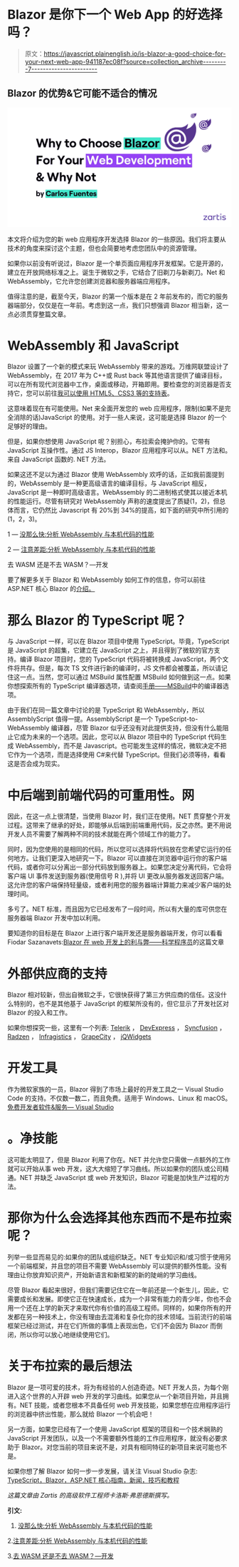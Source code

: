 # Blazor 是你下一个 Web App 的好选择吗？

> 原文：<https://javascript.plainenglish.io/is-blazor-a-good-choice-for-your-next-web-app-941187ec08f?source=collection_archive---------7----------------------->

## Blazor 的优势&它可能不适合的情况

![](img/216a3b064c19bba78193ed1529c89c84.png)

本文将介绍为您的新 web 应用程序开发选择 Blazor 的一些原因。我们将主要从技术的角度来探讨这个主题，但也会简要地考虑您团队中的资源管理。

如果你以前没有听说过，Blazor 是一个单页面应用程序开发框架。它是开源的，建立在开放网络标准之上。诞生于微软之手，它结合了旧剃刀与新剃刀。Net 和 WebAssembly，它允许您创建浏览器和服务器端应用程序。

值得注意的是，截至今天，Blazor 的第一个版本是在 2 年前发布的，而它的服务器端部分，仅仅是在一年前。考虑到这一点，我们只想强调 Blazor 相当新，这一点必须贯穿整篇文章。

# WebAssembly 和 JavaScript

Blazor 设置了一个新的模式来玩 WebAssembly 带来的游戏。万维网联盟设计了 WebAssembly，在 2017 年为 C++或 Rust back 等其他语言提供了编译目标，可以在所有现代浏览器中工作，桌面或移动，开箱即用。要检查您的浏览器是否支持它，您可以前往[我可以使用 HTML5、CSS3 等的支持表](https://caniuse.com/?search=webassembly)。

这意味着现在有可能使用。Net 来全面开发您的 web 应用程序，限制(如果不是完全消除的话)JavaScript 的使用。对于一些人来说，这可能是选择 Blazor 的一个足够好的理由。

但是，如果你想使用 JavaScript 呢？别担心，布拉索会掩护你的。它带有 JavaScript 互操作性。通过 JS Interop，Blazor 应用程序可以从。NET 方法和。来自 JavaScript 函数的. NET 方法。

如果这还不足以为通过 Blazor 使用 WebAssembly 欢呼的话，正如我前面提到的，WebAssembly 是一种更高级语言的编译目标，与 JavaScript 相反，JavaScript 是一种即时高级语言。WebAssembly 的二进制格式使其以接近本机的性能运行。尽管有研究对 WebAssembly 声称的速度提出了质疑(1，2)，但总体而言，它仍然比 Javascript 有 20%到 34%的提高，如下面的研究中所引用的(1，2，3)。

1 — [没那么快:分析 WebAssembly 与本机代码的性能](https://www.usenix.org/conference/atc19/presentation/jangda)

2 — [注意差距:分析 WebAssembly 与本机代码的性能](https://www.groundai.com/project/mind-the-gap-analyzing-the-performance-of-webassembly-vs-native-code/1)

去 WASM 还是不去 WASM？—开发

要了解更多关于 Blazor 和 WebAssembly 如何工作的信息，你可以前往 ASP.NET 核心 Blazor 的[介绍。](https://docs.microsoft.com/en-us/aspnet/core/blazor/?view=aspnetcore-3.1#code-sharing-and-net-standard)

# 那么 Blazor 的 TypeScript 呢？

与 JavaScript 一样，可以在 Blazor 项目中使用 TypeScript。毕竟，TypeScript 是 JavaScript 的超集，它建立在 JavaScript 之上，并且得到了微软的官方支持。编译 Blazor 项目时，您的 TypeScript 代码将被转换成 JavaScript，两个文件将共存。但是，每次 TS 文件进行新的编译时，JS 文件都会被覆盖，所以请记住这一点。当然，您可以通过 MSBuild 属性配置 MSBuild 如何做到这一点。如果你想探索所有的 TypeScript 编译器选项，请查阅[手册——MSBuild](https://www.typescriptlang.org/docs/handbook/compiler-options-in-msbuild.html)中的编译器选项。

由于我们在同一篇文章中讨论的是 TypeScript 和 WebAssembly，所以 AssemblyScript 值得一提。AssemblyScript 是一个 TypeScript-to-WebAssembly 编译器，尽管 Blazor 似乎还没有对此提供支持，但没有什么能阻止它成为未来的一个选项。因此，您可以从 Blazor 项目中的 TypeScript 代码生成 WebAssembly，而不是 Javascript。也可能发生这样的情况，微软决定不把它作为一个选项，而是选择使用 C#来代替 TypeScript。但我们必须等待，看看这是否会成为现实。

# 中后端到前端代码的可重用性。网

因此，在这一点上很清楚，当使用 Blazor 时，我们正在使用。NET 贯穿整个开发过程。这带来了继承的好处，即能够从后端到前端重用代码，反之亦然。更不用说开发人员不需要了解两种不同的技术就能在两个领域工作的能力了。

同时，因为您使用的是相同的代码，所以您可以选择将代码放在您希望它运行的任何地方。让我们更深入地研究一下。Blazor 可以直接在浏览器中运行你的客户端代码，或者你可以分离出一部分代码放到服务器上。如果您决定分离代码，它会将客户端 UI 事件发送到服务器(使用信号 R ),并将 UI 更改从服务器发送回客户端。这允许您的客户端保持轻量级，或者利用您的服务器端计算能力来减少客户端的处理时间。

多亏了。NET 标准，而且因为它已经发布了一段时间，所以有大量的库可供您在服务器端 Blazor 开发中加以利用。

要知道你的目标是在 Blazor 上进行客户端开发还是服务器端开发，你可以看看 Fiodar Sazanavets:[Blazor 在 web 开发上的利与弊——科学程序员](https://scientificprogrammer.net/2019/08/18/pros-and-cons-of-blazor-for-web-development/)的这篇文章

# 外部供应商的支持

Blazor 相对较新，但出自微软之手，它很快获得了第三方供应商的信任。这没什么特别的，也不是其他基于 JavaScript 的框架所没有的，但它显示了开发社区对 Blazor 的投入和工作。

如果你想探究一些，这里有一个列表: [Telerik](https://www.telerik.com/blazor-ui) ， [DevExpress](https://www.devexpress.com/blazor-razor-components/) ， [Syncfusion](https://www.syncfusion.com/aspnet-core-blazor-components) ， [Radzen](https://blazor.radzen.com/) ， [Infragistics](https://www.infragistics.com/products/ignite-ui-blazor) ， [GrapeCity](https://www.grapecity.com/componentone/blazor-ui-controls) ， [jQWidgets](https://blazor.jqwidgets.com/)

# 开发工具

作为微软家族的一员，Blazor 得到了市场上最好的开发工具之一 Visual Studio Code 的支持。不仅数一数二，而且免费。适用于 Windows、Linux 和 macOS。[免费开发者软件&服务— Visual Studio](https://visualstudio.microsoft.com/free-developer-offers/)

# 。净技能

这可能太明显了，但是 Blazor 利用了你在。NET 并允许您只需做一点额外的工作就可以开始从事 web 开发，这大大缩短了学习曲线。所以如果你的团队或公司精通。NET 并缺乏 JavaScript 或 web 开发知识，Blazor 可能是加快生产过程的方法。

# 那你为什么会选择其他东西而不是布拉索呢？

列举一些显而易见的:如果你的团队或组织缺乏。NET 专业知识和/或习惯于使用另一个前端框架，并且您的项目不需要 WebAssembly 可以提供的额外性能。没有理由让你放弃知识资产，开始新语言和新框架的新的陡峭的学习曲线。

尽管 Blazor 看起来很好，但我们需要记住它在一年前还是一个新生儿，因此，它需要成长和发展。即使它正在快速成长，成为一个非常有能力的青少年，你也不会用一个还在上学的新天才来取代你有价值的高级工程师。同样的，如果你所有的开发都在另一种技术上，你没有理由去混淆和复杂化你的技术领域。当前流行的前端框架已经过测试，并在它们所做的事情上表现出色，它们不会因为 Blazor 而倒闭，所以你可以放心地继续使用它们。

# 关于布拉索的最后想法

Blazor 是一项可爱的技术，将为有经验的人创造奇迹。NET 开发人员，为每个刚进入这个世界的人开辟 web 开发的学习曲线。如果您从一个新项目开始，并且拥有。NET 技能，或者您根本不具备任何 web 开发技能，如果您想在应用程序运行的浏览器中挤出性能，那么就给 Blazor 一个机会吧！

另一方面，如果您已经有了一个使用 JavaScript 框架的项目和一个技术娴熟的 JavaScript 开发团队，以及一个不需要额外性能的工作应用程序，就没有必要求助于 Blazor。对您当前的项目来说不是，对具有相同特征的新项目来说可能也不是。

如果你想了解 Blazor 如何一步一步发展，请关注 Visual Studio 杂志: [TypeScript，Blazor，ASP.NET 核心指南，新闻，技巧和教程](https://visualstudiomagazine.com/pages/topic-pages/html5-javascript-tutorials.aspx)

*这篇文章由 Zartis 的高级软件工程师卡洛斯·弗恩德斯撰写。*

**引文:**

1.  [没那么快:分析 WebAssembly 与本机代码的性能](https://www.usenix.org/conference/atc19/presentation/jangda)

2.[注意差距:分析 WebAssembly 与本机代码的性能](https://www.groundai.com/project/mind-the-gap-analyzing-the-performance-of-webassembly-vs-native-code/1)

3.[去 WASM 还是不去 WASM？—开发](https://dev.to/linkuriousdev/to-wasm-or-not-to-wasm-3803)
